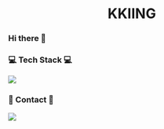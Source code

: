 <h1 align="center"> KKIING</h1>
<h3 align="left"> Hi there 👋</h3>

<h3 align="left">💻 Tech Stack 💻</h3>
<p align="left">
  <img src="https://img.shields.io/badge/C++-00599C?style=flat-square&logo=C%2B%2B&logoColor=white"/></a>
</p>

<h3 align="left">💌 Contact 💌</h3>
<p align="left">
<a href="https://www.instagram.com/control_record/?hl=ko">
    <img src="http://img.shields.io/badge/-Instagram-white?style=flat&logo=Instagram&link=https://www.instagram.com/control_record/?hl=ko"</a>
</p>
